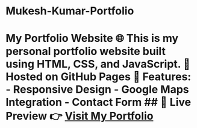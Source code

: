 # Mukesh-Kumar-Portfolio
# My Portfolio Website 🌐  This is my personal portfolio website built using **HTML, CSS, and JavaScript**.   🚀 Hosted on **GitHub Pages**   📌 Features: - Responsive Design   - Google Maps Integration   - Contact Form    ## 📌 Live Preview 👉 [Visit My Portfolio](https://http://127.0.0.1:5500/Port/mukesh.html.github.io/)  

